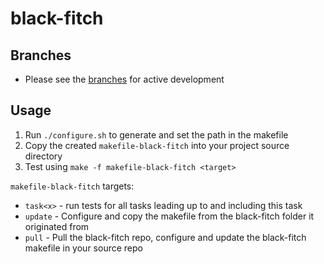 black-fitch
===========

## Branches
- Please see the [branches](https://github.com/egeldenhuys/black-fitch/branches) for active development

## Usage
1. Run `./configure.sh` to generate and set the path in the makefile
2. Copy the created `makefile-black-fitch` into your project source directory
3. Test using `make -f makefile-black-fitch <target>`

`makefile-black-fitch` targets:
- `task<x>` - run tests for all tasks leading up to and including this task
- `update` - Configure and copy the makefile from the black-fitch folder it originated from
- `pull` - Pull the black-fitch repo, configure and update the black-fitch makefile in your source repo
